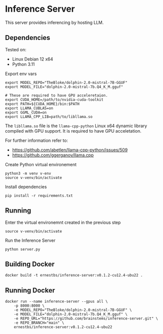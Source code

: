 # Inference Server
This server provides inferencing by hosting LLM.

## Dependencies
Tested on:
- Linux Debian 12 x64
- Python 3.11

Export env vars
```
export MODEL_REPO="TheBloke/dolphin-2.0-mistral-7B-GGUF"
export MODEL_FILE="dolphin-2.0-mistral-7b.Q4_K_M.gguf"

# These are required to have GPU acceleretaion.
export CUDA_HOME=/path/to/nvidia-cuda-toolkit
export PATH=${CUDA_HOME}/bin:$PATH
export LLAMA_CUBLAS=on
export GGML_CUDA=on
export LLAMA_CPP_LIB=path/to/libllama.so
```
The `libllama.so` file is the `llama-cpp-python` Linux x64 dynamic library compiled with GPU support. It is required to have GPU acceletation.

For further information refer to:
- https://github.com/abetlen/llama-cpp-python/issues/509
- https://github.com/ggerganov/llama.cpp


Create Python virtual environement
```
python3 -m venv v-env
source v-venv/bin/activate
```
Install dependencies
```
pip install -r requirements.txt
```

## Running
Enter the virtual environemnt created in the previous step
```
source v-venv/bin/activate
```
Run the Inference Server
```
python server.py
```

## Building Docker
```
docker build -t ernestbs/inference-server:v0.1.2-cu12.4-ubu22 .
```

## Running Docker
```
docker run --name inference-server --gpus all \
    -p 8000:8000 \
    -e MODEL_REPO="TheBloke/dolphin-2.0-mistral-7B-GGUF" \
    -e MODEL_FILE="dolphin-2.0-mistral-7b.Q4_K_M.gguf" \
    -e REPO_URL="https://github.com/brainstems/inference-server.git" \
    -e REPO_BRANCH="main" \
    ernestbs/inference-server:v0.1.2-cu12.4-ubu22
```
